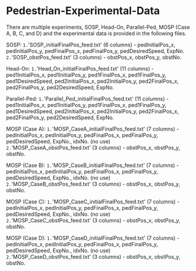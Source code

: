 # Pedestrian-Experimental-Data
There are multiple experiments, SOSP, Head-On, Parallel-Ped, MOSP (Case A, B, C, and D) and the experimental data is provided in the following files.

SOSP: 
`1.`'SOSP_initialFinalPos_feed.txt' (6 columns) - pedInitialPos_x, pedInitialPos_y, pedFinalPos_x, pedFinalPos_y, pedDesiredSpeed, ExpNo.
`2.`'SOSP_obstPos_feed.txt' (3 columns) - obstPos_x, obstPos_y, obstNo.
      
Head-On: 
`1.`'Head_On_initialFinalPos_feed.txt' (11 columns) - ped1InitialPos_x, ped1InitialPos_y, ped1FinalPos_x, ped1FinalPos_y, ped1DesiredSpeed, ped2InitialPos_x, ped2InitialPos_y, ped2FinalPos_x, ped2FinalPos_y, ped2DesiredSpeed, ExpNo.

Parallel-Ped: 
`1.`'Parallel_Ped_initialFinalPos_feed.txt' (11 columns) - ped1InitialPos_x, ped1InitialPos_y, ped1FinalPos_x, ped1FinalPos_y, ped1DesiredSpeed, ped2InitialPos_x, ped2InitialPos_y, ped2FinalPos_x, ped2FinalPos_y, ped2DesiredSpeed, ExpNo.

MOSP (Case A): 
`1.`'MOSP_CaseA_initialFinalPos_feed.txt' (7 columns) - pedInitialPos_x, pedInitialPos_y, pedFinalPos_x, pedFinalPos_y, pedDesiredSpeed, ExpNo., idxNo. (no use)
`2.`'MOSP_CaseA_obstPos_feed.txt' (3 columns) - obstPos_x, obstPos_y, obstNo.
               
MOSP (Case B): 
`1.`'MOSP_CaseB_initialFinalPos_feed.txt' (7 columns) - pedInitialPos_x, pedInitialPos_y, pedFinalPos_x, pedFinalPos_y, pedDesiredSpeed, ExpNo., idxNo. (no use)
`2.`'MOSP_CaseB_obstPos_feed.txt' (3 columns) - obstPos_x, obstPos_y, obstNo.
               
MOSP (Case C): 
`1.`'MOSP_CaseC_initialFinalPos_feed.txt' (7 columns) - pedInitialPos_x, pedInitialPos_y, pedFinalPos_x, pedFinalPos_y, pedDesiredSpeed, ExpNo., idxNo. (no use)
`2.`'MOSP_CaseC_obstPos_feed.txt' (3 columns) - obstPos_x, obstPos_y, obstNo.
               
MOSP (Case D): 
`1.`'MOSP_CaseD_initialFinalPos_feed.txt' (7 columns) - pedInitialPos_x, pedInitialPos_y, pedFinalPos_x, pedFinalPos_y, pedDesiredSpeed, ExpNo., idxNo. (no use)
`2.`'MOSP_CaseD_obstPos_feed.txt' (3 columns) - obstPos_x, obstPos_y, obstNo.
